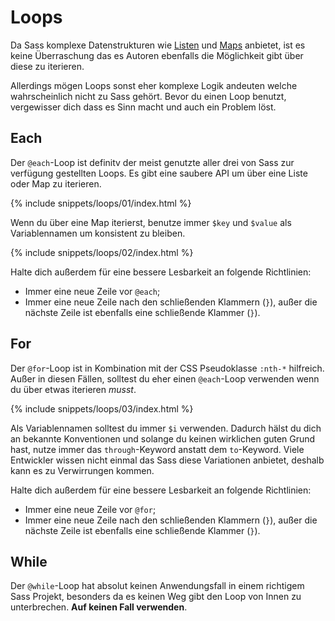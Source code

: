 
# Loops

Da Sass komplexe Datenstrukturen wie [Listen](#lists) und [Maps](#maps) anbietet, ist es keine Überraschung das es Autoren ebenfalls die Möglichkeit gibt über diese zu iterieren.

Allerdings mögen Loops sonst eher komplexe Logik andeuten welche wahrscheinlich nicht zu Sass gehört. Bevor du einen Loop benutzt, vergewisser dich dass es Sinn macht und auch ein Problem löst.

## Each

Der `@each`-Loop ist definitv der meist genutzte aller drei von Sass zur verfügung gestellten Loops. Es gibt eine saubere API um über eine Liste oder Map zu iterieren.

{% include snippets/loops/01/index.html %}

Wenn du über eine Map iterierst, benutze immer `$key` und `$value` als Variablennamen um konsistent zu bleiben.

{% include snippets/loops/02/index.html %}

Halte dich außerdem für eine bessere Lesbarkeit an folgende Richtlinien:

* Immer eine neue Zeile vor `@each`;
* Immer eine neue Zeile nach den schließenden Klammern (`}`), außer die nächste Zeile ist ebenfalls eine schließende Klammer (`}`).

## For

Der `@for`-Loop ist in Kombination mit der CSS Pseudoklasse `:nth-*` hilfreich. Außer in diesen Fällen, solltest du eher einen `@each`-Loop verwenden wenn du über etwas iterieren *musst*.

{% include snippets/loops/03/index.html %}

Als Variablennamen solltest du immer `$i` verwenden. Dadurch hälst du dich an bekannte Konventionen und solange du keinen wirklichen guten Grund hast, nutze immer das `through`-Keyword anstatt dem `to`-Keyword. Viele Entwickler wissen nicht einmal das Sass diese Variationen anbietet, deshalb kann es zu Verwirrungen kommen.

Halte dich außerdem für eine bessere Lesbarkeit an folgende Richtlinien:

* Immer eine neue Zeile vor `@for`;
* Immer eine neue Zeile nach den schließenden Klammern (`}`), außer die nächste Zeile ist ebenfalls eine schließende Klammer (`}`).

## While

Der `@while`-Loop hat absolut keinen Anwendungsfall in einem richtigem Sass Projekt, besonders da es keinen Weg gibt den Loop von Innen zu unterbrechen. **Auf keinen Fall verwenden**.
